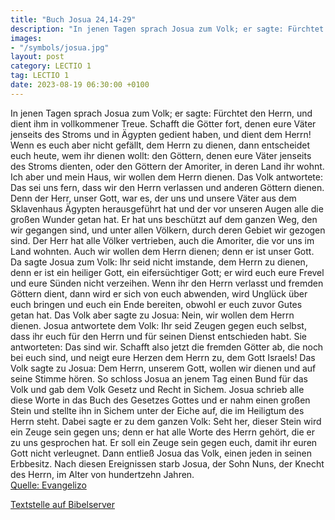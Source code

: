 ```yaml
---
title: "Buch Josua 24,14-29"
description: "In jenen Tagen sprach Josua zum Volk; er sagte: Fürchtet den Herrn, und dient ihm in vollkommener Treue. Schafft die Götter fort, denen eure Väter jenseits des Stroms und in Ägypten gedient haben, und dient dem Herrn! Wenn es euch aber nicht gefällt, dem Herrn zu dienen, dann ent...."
images:
- "/symbols/josua.jpg"
layout: post
category: LECTIO 1
tag: LECTIO 1
date: 2023-08-19 06:30:00 +0100
---
```

In jenen Tagen sprach Josua zum Volk; er sagte: Fürchtet den Herrn, und dient ihm in vollkommener Treue. Schafft die Götter fort, denen eure Väter jenseits des Stroms und in Ägypten gedient haben, und dient dem Herrn!
Wenn es euch aber nicht gefällt, dem Herrn zu dienen, dann entscheidet euch heute, wem ihr dienen wollt: den Göttern, denen eure Väter jenseits des Stroms dienten, oder den Göttern der Amoriter, in deren Land ihr wohnt.<!--more--> Ich aber und mein Haus, wir wollen dem Herrn dienen.
Das Volk antwortete: Das sei uns fern, dass wir den Herrn verlassen und anderen Göttern dienen.
Denn der Herr, unser Gott, war es, der uns und unsere Väter aus dem Sklavenhaus Ägypten herausgeführt hat und der vor unseren Augen alle die großen Wunder getan hat. Er hat uns beschützt auf dem ganzen Weg, den wir gegangen sind, und unter allen Völkern, durch deren Gebiet wir gezogen sind.
Der Herr hat alle Völker vertrieben, auch die Amoriter, die vor uns im Land wohnten. Auch wir wollen dem Herrn dienen; denn er ist unser Gott.
Da sagte Josua zum Volk: Ihr seid nicht imstande, dem Herrn zu dienen, denn er ist ein heiliger Gott, ein eifersüchtiger Gott; er wird euch eure Frevel und eure Sünden nicht verzeihen.
Wenn ihr den Herrn verlasst und fremden Göttern dient, dann wird er sich von euch abwenden, wird Unglück über euch bringen und euch ein Ende bereiten, obwohl er euch zuvor Gutes getan hat.
Das Volk aber sagte zu Josua: Nein, wir wollen dem Herrn dienen.
Josua antwortete dem Volk: Ihr seid Zeugen gegen euch selbst, dass ihr euch für den Herrn und für seinen Dienst entschieden habt. Sie antworteten: Das sind wir.
Schafft also jetzt die fremden Götter ab, die noch bei euch sind, und neigt eure Herzen dem Herrn zu, dem Gott Israels!
Das Volk sagte zu Josua: Dem Herrn, unserem Gott, wollen wir dienen und auf seine Stimme hören.
So schloss Josua an jenem Tag einen Bund für das Volk und gab dem Volk Gesetz und Recht in Sichem.
Josua schrieb alle diese Worte in das Buch des Gesetzes Gottes und er nahm einen großen Stein und stellte ihn in Sichem unter der Eiche auf, die im Heiligtum des Herrn steht.
Dabei sagte er zu dem ganzen Volk: Seht her, dieser Stein wird ein Zeuge sein gegen uns; denn er hat alle Worte des Herrn gehört, die er zu uns gesprochen hat. Er soll ein Zeuge sein gegen euch, damit ihr euren Gott nicht verleugnet.
Dann entließ Josua das Volk, einen jeden in seinen Erbbesitz.
Nach diesen Ereignissen starb Josua, der Sohn Nuns, der Knecht des Herrn, im Alter von hundertzehn Jahren.<br>
[Quelle: Evangelizo](https://evangeliumtagfuertag.org/DE/gospel)

[Textstelle auf Bibelserver](https://www.bibleserver.com/EU/Josua24,14-29)
